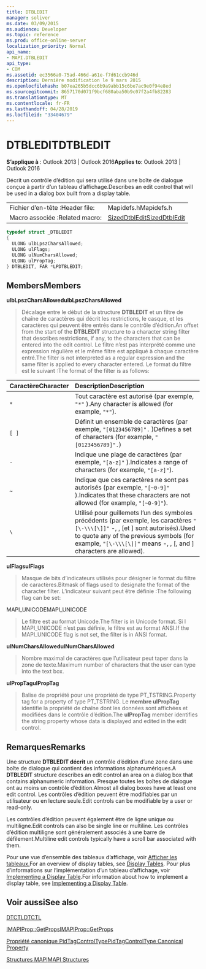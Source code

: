 ```yaml
---
title: DTBLEDIT
manager: soliver
ms.date: 03/09/2015
ms.audience: Developer
ms.topic: reference
ms.prod: office-online-server
localization_priority: Normal
api_name:
- MAPI.DTBLEDIT
api_type:
- COM
ms.assetid: ec3566a0-75ad-466d-a61e-f7d61ccb946d
description: Dernière modification le 9 mars 2015
ms.openlocfilehash: b07ea265b5dcc6b9a9abb15c6be7ac9e0f94e8ed
ms.sourcegitcommit: 8657170d071f9bcf680aba50b9c07f2a4fb82283
ms.translationtype: MT
ms.contentlocale: fr-FR
ms.lasthandoff: 04/28/2019
ms.locfileid: "33404679"
---
```

# <a name="dtbledit"></a><span data-ttu-id="4d0bc-103">DTBLEDIT</span><span class="sxs-lookup"><span data-stu-id="4d0bc-103">DTBLEDIT</span></span>

  
  
<span data-ttu-id="4d0bc-104">**S’applique à** : Outlook 2013 | Outlook 2016</span><span class="sxs-lookup"><span data-stu-id="4d0bc-104">**Applies to**: Outlook 2013 | Outlook 2016</span></span> 
  
<span data-ttu-id="4d0bc-105">Décrit un contrôle d’édition qui sera utilisé dans une boîte de dialogue conçue à partir d’un tableau d’affichage.</span><span class="sxs-lookup"><span data-stu-id="4d0bc-105">Describes an edit control that will be used in a dialog box built from a display table.</span></span>
  
|||
|:-----|:-----|
|<span data-ttu-id="4d0bc-106">Fichier d’en-tête :</span><span class="sxs-lookup"><span data-stu-id="4d0bc-106">Header file:</span></span>  <br/> |<span data-ttu-id="4d0bc-107">Mapidefs.h</span><span class="sxs-lookup"><span data-stu-id="4d0bc-107">Mapidefs.h</span></span>  <br/> |
|<span data-ttu-id="4d0bc-108">Macro associée :</span><span class="sxs-lookup"><span data-stu-id="4d0bc-108">Related macro:</span></span>  <br/> |[<span data-ttu-id="4d0bc-109">SizedDtblEdit</span><span class="sxs-lookup"><span data-stu-id="4d0bc-109">SizedDtblEdit</span></span>](sizeddtbledit.md) <br/> |
   
```cpp
typedef struct _DTBLEDIT
{
  ULONG ulbLpszCharsAllowed;
  ULONG ulFlags;
  ULONG ulNumCharsAllowed;
  ULONG ulPropTag;
} DTBLEDIT, FAR *LPDTBLEDIT;

```

## <a name="members"></a><span data-ttu-id="4d0bc-110">Members</span><span class="sxs-lookup"><span data-stu-id="4d0bc-110">Members</span></span>

 <span data-ttu-id="4d0bc-111">**ulbLpszCharsAllowed**</span><span class="sxs-lookup"><span data-stu-id="4d0bc-111">**ulbLpszCharsAllowed**</span></span>
  
> <span data-ttu-id="4d0bc-112">Décalage entre le début de la structure **DTBLEDIT** et un filtre de chaîne de caractères qui décrit les restrictions, le casque, et les caractères qui peuvent être entrés dans le contrôle d’édition.</span><span class="sxs-lookup"><span data-stu-id="4d0bc-112">An offset from the start of the **DTBLEDIT** structure to a character string filter that describes restrictions, if any, to the characters that can be entered into the edit control.</span></span> <span data-ttu-id="4d0bc-113">Le filtre n’est pas interprété comme une expression régulière et le même filtre est appliqué à chaque caractère entré.</span><span class="sxs-lookup"><span data-stu-id="4d0bc-113">The filter is not interpreted as a regular expression and the same filter is applied to every character entered.</span></span> <span data-ttu-id="4d0bc-114">Le format du filtre est le suivant :</span><span class="sxs-lookup"><span data-stu-id="4d0bc-114">The format of the filter is as follows:</span></span> 
    
|<span data-ttu-id="4d0bc-115">**Caractère**</span><span class="sxs-lookup"><span data-stu-id="4d0bc-115">**Character**</span></span>|<span data-ttu-id="4d0bc-116">**Description**</span><span class="sxs-lookup"><span data-stu-id="4d0bc-116">**Description**</span></span>|
|:-----|:-----|
| `*` <br/> |<span data-ttu-id="4d0bc-117">Tout caractère est autorisé (par exemple,  `"*"` ).</span><span class="sxs-lookup"><span data-stu-id="4d0bc-117">Any character is allowed (for example,  `"*"`).</span></span>  <br/> |
| `[ ]` <br/> |<span data-ttu-id="4d0bc-118">Définit un ensemble de caractères (par exemple,  `"[0123456789]".` )</span><span class="sxs-lookup"><span data-stu-id="4d0bc-118">Defines a set of characters (for example,  `"[0123456789]".`)</span></span>  <br/> |
| `-` <br/> |<span data-ttu-id="4d0bc-119">Indique une plage de caractères (par exemple,  `"[a-z]"` ).</span><span class="sxs-lookup"><span data-stu-id="4d0bc-119">Indicates a range of characters (for example,  `"[a-z]"`).</span></span>  <br/> |
| `~` <br/> |<span data-ttu-id="4d0bc-120">Indique que ces caractères ne sont pas autorisés (par exemple,  `"[~0-9]"` ).</span><span class="sxs-lookup"><span data-stu-id="4d0bc-120">Indicates that these characters are not allowed (for example,  `"[~0-9]"`).</span></span>  <br/> |
| `\` <br/> |<span data-ttu-id="4d0bc-121">Utilisé pour guillemets l’un des symboles précédents (par exemple, les caractères  `"[\-\\\[\]]"` -, \, [et ] sont autorisés).</span><span class="sxs-lookup"><span data-stu-id="4d0bc-121">Used to quote any of the previous symbols (for example,  `"[\-\\\[\]]"` means -, \, [, and ] characters are allowed).</span></span>  <br/> |
   
 <span data-ttu-id="4d0bc-122">**ulFlags**</span><span class="sxs-lookup"><span data-stu-id="4d0bc-122">**ulFlags**</span></span>
  
> <span data-ttu-id="4d0bc-123">Masque de bits d’indicateurs utilisés pour désigner le format du filtre de caractères.</span><span class="sxs-lookup"><span data-stu-id="4d0bc-123">Bitmask of flags used to designate the format of the character filter.</span></span> <span data-ttu-id="4d0bc-124">L’indicateur suivant peut être définie :</span><span class="sxs-lookup"><span data-stu-id="4d0bc-124">The following flag can be set:</span></span>
    
<span data-ttu-id="4d0bc-125">MAPI_UNICODE</span><span class="sxs-lookup"><span data-stu-id="4d0bc-125">MAPI_UNICODE</span></span>
  
> <span data-ttu-id="4d0bc-126">Le filtre est au format Unicode.</span><span class="sxs-lookup"><span data-stu-id="4d0bc-126">The filter is in Unicode format.</span></span> <span data-ttu-id="4d0bc-127">Si l MAPI_UNICODE n’est pas définie, le filtre est au format ANSI.</span><span class="sxs-lookup"><span data-stu-id="4d0bc-127">If the MAPI_UNICODE flag is not set, the filter is in ANSI format.</span></span>
    
 <span data-ttu-id="4d0bc-128">**ulNumCharsAllowed**</span><span class="sxs-lookup"><span data-stu-id="4d0bc-128">**ulNumCharsAllowed**</span></span>
  
> <span data-ttu-id="4d0bc-129">Nombre maximal de caractères que l’utilisateur peut taper dans la zone de texte.</span><span class="sxs-lookup"><span data-stu-id="4d0bc-129">Maximum number of characters that the user can type into the text box.</span></span>
    
 <span data-ttu-id="4d0bc-130">**ulPropTag**</span><span class="sxs-lookup"><span data-stu-id="4d0bc-130">**ulPropTag**</span></span>
  
> <span data-ttu-id="4d0bc-131">Balise de propriété pour une propriété de type PT_TSTRING.</span><span class="sxs-lookup"><span data-stu-id="4d0bc-131">Property tag for a property of type PT_TSTRING.</span></span> <span data-ttu-id="4d0bc-132">Le **membre ulPropTag** identifie la propriété de chaîne dont les données sont affichées et modifiées dans le contrôle d’édition.</span><span class="sxs-lookup"><span data-stu-id="4d0bc-132">The **ulPropTag** member identifies the string property whose data is displayed and edited in the edit control.</span></span> 
    
## <a name="remarks"></a><span data-ttu-id="4d0bc-133">Remarques</span><span class="sxs-lookup"><span data-stu-id="4d0bc-133">Remarks</span></span>

<span data-ttu-id="4d0bc-134">Une structure **DTBLEDIT décrit** un contrôle d’édition d’une zone dans une boîte de dialogue qui contient des informations alphanumériques.</span><span class="sxs-lookup"><span data-stu-id="4d0bc-134">A **DTBLEDIT** structure describes an edit control an area on a dialog box that contains alphanumeric information.</span></span> <span data-ttu-id="4d0bc-135">Presque toutes les boîtes de dialogue ont au moins un contrôle d’édition.</span><span class="sxs-lookup"><span data-stu-id="4d0bc-135">Almost all dialog boxes have at least one edit control.</span></span> <span data-ttu-id="4d0bc-136">Les contrôles d’édition peuvent être modifiables par un utilisateur ou en lecture seule.</span><span class="sxs-lookup"><span data-stu-id="4d0bc-136">Edit controls can be modifiable by a user or read-only.</span></span> 
  
<span data-ttu-id="4d0bc-137">Les contrôles d’édition peuvent également être de ligne unique ou multiligne.</span><span class="sxs-lookup"><span data-stu-id="4d0bc-137">Edit controls can also be single line or multiline.</span></span> <span data-ttu-id="4d0bc-138">Les contrôles d’édition multiligne sont généralement associés à une barre de défilement.</span><span class="sxs-lookup"><span data-stu-id="4d0bc-138">Multiline edit controls typically have a scroll bar associated with them.</span></span> 
  
<span data-ttu-id="4d0bc-139">Pour une vue d’ensemble des tableaux d’affichage, voir [Afficher les tableaux.](display-tables.md)</span><span class="sxs-lookup"><span data-stu-id="4d0bc-139">For an overview of display tables, see [Display Tables](display-tables.md).</span></span> <span data-ttu-id="4d0bc-140">Pour plus d’informations sur l’implémentation d’un tableau d’affichage, voir [Implementing a Display Table](display-table-implementation.md).</span><span class="sxs-lookup"><span data-stu-id="4d0bc-140">For information about how to implement a display table, see [Implementing a Display Table](display-table-implementation.md).</span></span>
  
## <a name="see-also"></a><span data-ttu-id="4d0bc-141">Voir aussi</span><span class="sxs-lookup"><span data-stu-id="4d0bc-141">See also</span></span>



[<span data-ttu-id="4d0bc-142">DTCTL</span><span class="sxs-lookup"><span data-stu-id="4d0bc-142">DTCTL</span></span>](dtctl.md)
  
[<span data-ttu-id="4d0bc-143">IMAPIProp::GetProps</span><span class="sxs-lookup"><span data-stu-id="4d0bc-143">IMAPIProp::GetProps</span></span>](imapiprop-getprops.md)
  
[<span data-ttu-id="4d0bc-144">Propriété canonique PidTagControlType</span><span class="sxs-lookup"><span data-stu-id="4d0bc-144">PidTagControlType Canonical Property</span></span>](pidtagcontroltype-canonical-property.md)


[<span data-ttu-id="4d0bc-145">Structures MAPI</span><span class="sxs-lookup"><span data-stu-id="4d0bc-145">MAPI Structures</span></span>](mapi-structures.md)

